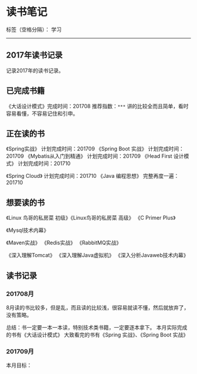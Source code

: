 ﻿# 读书笔记

标签（空格分隔）： 学习

---

## 2017年读书记录

记录2017年的读书记录。

## 已完成书籍

《大话设计模式》完成时间：201708 推荐指数：`***` 
讲的比较全而且简单，看时容易看懂，不容易记住和引申。



## 正在读的书

《Spring实战》 计划完成时间：201709
《Spring Boot 实战》 计划完成时间：201709
《Mybatis从入门到精通》 计划完成时间：201709
《Head First 设计模式》 计划完成时间：201710

《Spring Cloud》 计划完成时间：201710
《Java 编程思想》 完整再度一遍：201710



## 想要读的书
《Linux 鸟哥的私房菜 初级》《Linux鸟哥的私房菜 高级》
《C Primer Plus》

《Mysql技术内幕》

《Maven实战》
《Redis实战》
《RabbitMQ实战》



《深入理解Tomcat》
《深入理解Java虚拟机》 
《深入分析Javaweb技术内幕》


## 读书记录

### 201708月
8月读的书比较多，但是乱，而且读的比较浅，很容易就读不懂，然后就放弃了，没有策略。

总结：书一定要一本一本读，特别技术类书籍，一定要逐本拿下。
本月实际完成的书有《大话设计模式》
大致看完的书有《Spring 实战》、《Spring Boot 实战》


### 201709月
本月目标：








